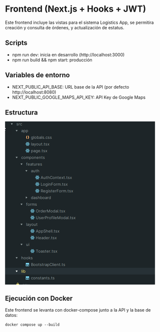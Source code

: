 # Frontend (Next.js + Hooks + JWT)

Este frontend incluye las vistas para el sistema Logistics App, se permitira creación y consulta de órdenes, y actualización de estatus.

## Scripts
- npm run dev: inicia en desarrollo (http://localhost:3000)
- npm run build && npm start: producción

## Variables de entorno
- NEXT_PUBLIC_API_BASE: URL base de la API (por defecto http://localhost:8080)
- NEXT_PUBLIC_GOOGLE_MAPS_API_KEY: API Key de Google Maps

## Estructura
![Postman Collection](./docs/estructura-proyecto.png)


## Ejecución con Docker
Este frontend se levanta con docker-compose junto a la API y la base de datos:
```
docker compose up --build
```
